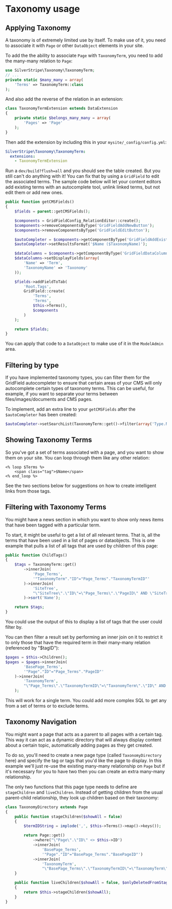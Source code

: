 # Taxonomy usage

## Applying Taxonomy

A taxonomy is of extremely limited use by itself. To make use of it, you need to associate it with `Page` or other
`DataObject` elements in your site.

To add the the ability to associate `Page` with `TaxonomyTerm`, you need to add the many-many relation to `Page`:

```php
use SilverStripe\Taxonomy\TaxonomyTerm;
// ...
private static $many_many = array(
    'Terms' => TaxonomyTerm::class
);
```

And also add the reverse of the relation in an extension:

```php
class TaxonomyTermExtension extends DataExtension
{
    private static $belongs_many_many = array(
        'Pages' => 'Page'
    );
}
```

Then add the extension by including this in your `mysite/_config/config.yml`:

```yaml
SilverStripe\Taxonomy\TaxonomyTerm:
  extensions:
    - TaxonomyTermExtension
```

Run a `dev/build?flush=all` and you should see the table created. But you still can't do anything with it! You can fix
that by using a `GridField` to edit the associated terms. The sample code below will let your content editors add
existing terms with an autocomplete tool, unlink linked terms, but not edit them or add new ones.

```php
public function getCMSFields()
{
    $fields = parent::getCMSFields();

    $components = GridFieldConfig_RelationEditor::create();
    $components->removeComponentsByType('GridFieldAddNewButton');
    $components->removeComponentsByType('GridFieldEditButton');

    $autoCompleter = $components->getComponentByType('GridFieldAddExistingAutocompleter');
    $autoCompleter->setResultsFormat('$Name ($TaxonomyName)');

    $dataColumns = $components->getComponentByType('GridFieldDataColumns');
    $dataColumns->setDisplayFields(array(
        'Name' => 'Term',
        'TaxonomyName' => 'Taxonomy'
    ));

    $fields->addFieldToTab(
        'Root.Tags',
        GridField::create(
            'Terms',
            'Terms',
            $this->Terms(),
            $components
        )
    );

    return $fields;
}
```

You can apply that code to a `DataObject` to make use of it in the `ModelAdmin` area.

## Filtering by type

If you have implemented taxonomy types, you can filter them for the GridField autocompleter to ensure that certain
areas of your CMS will only autocomplete certain types of taxonomy terms. This can be useful, for example, if you want
to separate your terms between files/images/documents and CMS pages.

To implement, add an extra line to your `getCMSFields` after the `$autoCompleter` has been created:

```php
$autoCompleter->setSearchList(TaxonomyTerm::get()->filter(array('Type.Name:ExactMatch' => 'CMS Page')));
```

## Showing Taxonomy Terms

So you've got a set of terms associated with a page, and you want to show them on your site. You can loop through them
like any other relation:

```
<% loop $Terms %>
    <span class="tag">$Name</span>
<% end_loop %>
```

See the two sections below for suggestions on how to create intelligent links from those tags.

## Filtering with Taxonomy Terms

You might have a news section in which you want to show only news items that have been tagged with a particular term.

To start, it might be useful to get a list of all relevant terms. That is, all the terms that have been used in a list
of pages or dataobjects. This is one example that pulls a list of all tags that are used by children of this page:

```php
public function ChildTags()
{
    $tags = TaxonomyTerm::get()
        ->innerJoin(
            'Page_Terms',
            '"TaxonomyTerm"."ID"="Page_Terms"."TaxonomyTermID"'
        )->innerJoin(
            'SiteTree',
            "\"SiteTree\".\"ID\"=\"Page_Terms\".\"PageID\" AND \"SiteTree\".\"ParentID\"='$this->ID'"
        )->sort('Name');

    return $tags;
}
```

You could use the output of this to display a list of tags that the user could filter by.

You can then filter a result set by performing an inner join on it to restrict it to only those that have the required
term in their many-many relation (referenced by "$tagID"):

```php
$pages = $this->Children();
$pages = $pages->innerJoin(
        'BasePage_Terms',
        '"Page"."ID"="Page_Terms"."PageID"'
    )->innerJoin(
        'TaxonomyTerm',
        "\"Page_Terms\".\"TaxonomyTermID\"=\"TaxonomyTerm\".\"ID\" AND \"TaxonomyTerm\".\"ID\"='$tagID'"
    );
```

This will work for a single term. You could add more complex SQL to get any from a set of terms or to exclude terms.

## Taxonomy Navigation

You might want a page that acts as a parent to all pages with a certain tag. This way it can act as a dynamic directory
that will always display content about a certain topic, automatically adding pages as they get created.

To do so, you'll need to create a new page type (called `TaxonomyDirectory` here) and specify the tag or tags that
you'd like the page to display. In this example we'll just re-use the existing many-many relationship on `Page` but if
it's necessary for you to have two then you can create an extra many-many relationship.

The only two functions that this page type needs to define are `stageChildren` and `liveChildren`. Instead of getting
children from the usual parent-child relationship, they look up children based on their taxonomy:

```php
class TaxonomyDirectory extends Page
{
    public function stageChildren($showAll = false)
    {
        $termIDString = implode(',', $this->Terms()->map()->keys());

        return Page::get()
            ->where("\"Page\".\"ID\" <> $this->ID")
            ->innerJoin(
                'BasePage_Terms',
                '"Page"."ID"="BasePage_Terms"."BasePageID"')
            ->innerJoin(
                'TaxonomyTerm',
                "\"BasePage_Terms\".\"TaxonomyTermID\"=\"TaxonomyTerm\".\"ID\" AND \"TaxonomyTerm\".\"ID\" IN ($termIDString)");
    }

    public function liveChildren($showAll = false, $onlyDeletedFromStage = false)
    {
        return $this->stageChildren($showAll);
    }
}
```

